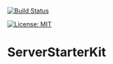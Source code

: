 [![Build Status](https://travis-ci.com/Alexander3006/ServerStarterKit.svg?branch=master)](https://travis-ci.com/Alexander3006/ServerStarterKit)

[![License: MIT](https://img.shields.io/badge/License-MIT-yellow.svg)](https://opensource.org/licenses/MIT)

# ServerStarterKit

